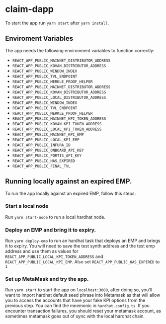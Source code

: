 # claim-dapp

To start the app run `yarn start` after `yarn install`.

## Enviroment Variables

The app needs the following environment variables to function correctly:

- `REACT_APP_PUBLIC_MAINNET_DISTRIBUTOR_ADDRESS`
- `REACT_APP_PUBLIC_KOVAN_DISTRIBUTOR_ADDRESS`
- `REACT_APP_PUBLIC_WINDOW_INDEX`
- `REACT_APP_PUBLIC_TVL_ENDPOINT`
- `REACT_APP_PUBLIC_MERKLE_PROOF_HELPER`
- `REACT_APP_PUBLIC_MAINNET_DISTRIBUTOR_ADDRESS`
- `REACT_APP_PUBLIC_KOVAN_DISTRIBUTOR_ADDRESS`
- `REACT_APP_PUBLIC_LOCAL_DISTRIBUTOR_ADDRESS`
- `REACT_APP_PUBLIC_WINDOW_INDEX`
- `REACT_APP_PUBLIC_TVL_ENDPOINT`
- `REACT_APP_PUBLIC_MERKLE_PROOF_HELPER`
- `REACT_APP_PUBLIC_MAINNET_KPI_TOKEN_ADDRESS`
- `REACT_APP_PUBLIC_KOVAN_KPI_TOKEN_ADDRESS`
- `REACT_APP_PUBLIC_LOCAL_KPI_TOKEN_ADDRESS`
- `REACT_APP_PUBLIC_MAINNET_KPI_EMP`
- `REACT_APP_PUBLIC_LOCAL_KPI_EMP`
- `REACT_APP_PUBLIC_INFURA_ID`
- `REACT_APP_PUBLIC_ONBOARD_API_KEY`
- `REACT_APP_PUBLIC_PORTIS_API_KEY`
- `REACT_APP_PUBLIC_HAS_EXPIRED`
- `REACT_APP_PUBLIC_FINAL_TVL`

## Running locally against an expired EMP.

To run the app locally against an expired EMP, follow this steps:

### Start a local node

Run `yarn start-node` to run a local hardhat node.

### Deploy an EMP and bring it to expiry.

Run `yarn deploy-emp` to run an hardhat task that deploys an EMP and brings it to expiry. You will need to save the test synth address and the test emp address and use them as values for `REACT_APP_PUBLIC_LOCAL_KPI_TOKEN_ADDRESS` and `REACT_APP_PUBLIC_LOCAL_KPI_EMP`. Also set `REACT_APP_PUBLIC_HAS_EXPIRED` to `1`

### Set up MetaMask and try the app.

Run `yarn start` to start the app on `localhost:3000`, after doing so, you'll want to import hardhat default seed phrase into Metamask as that will allow you to access the accounts that have your fake KPI options from the previous step. You can find the mnemonic in `hardhat.config.ts`.
If you encounter transaction failures, you should reset your metamask account, as sometimes metamask goes out of sync with the local hardhat chain.

